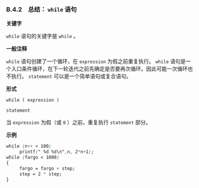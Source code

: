 ### B.4.2　总结： `while` 语句

**关键字**

`while` 语句的关键字是 `while` 。

**一般注释**

`while` 语句创建了一个循环，在 `expression` 为假之前重复执行。 `while` 语句是一个入口条件循环，在下一轮迭代之前先确定是否要再次循环。因此可能一次循环也不执行。 `statement` 可以是一个简单语句或复合语句。

**形式**

`while ( expression )`

`statement`

当 `expression` 为假（或 `0` ）之前，重复执行 `statement` 部分。

**示例**

```css
while (n++ < 100)
     printf(" %d %d\n",n, 2*n+1);
while (fargo < 1000)
{
     fargo = fargo + step;
     step = 2 * step;
}
```

